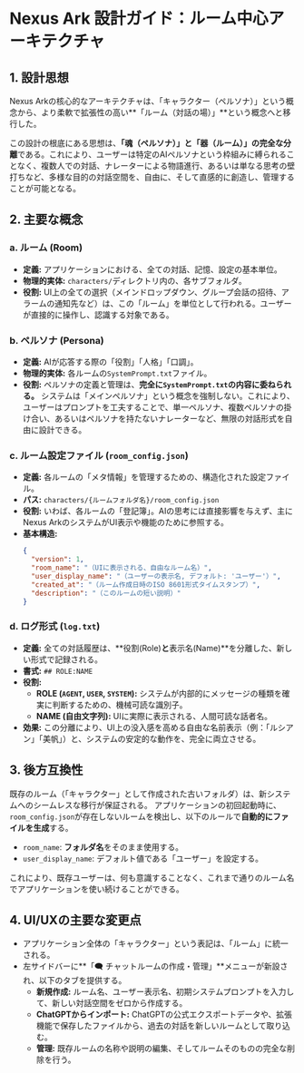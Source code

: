# Nexus Ark 設計ガイド：ルーム中心アーキテクチャ

## 1. 設計思想

Nexus Arkの核心的なアーキテクチャは、「キャラクター（ペルソナ）」という概念から、より柔軟で拡張性の高い**「ルーム（対話の場）」**という概念へと移行した。

この設計の根底にある思想は、**「魂（ペルソナ）」と「器（ルーム）」の完全な分離**である。これにより、ユーザーは特定のAIペルソナという枠組みに縛られることなく、複数人での対話、ナレーターによる物語進行、あるいは単なる思考の壁打ちなど、多様な目的の対話空間を、自由に、そして直感的に創造し、管理することが可能となる。

## 2. 主要な概念

### a. ルーム (Room)
*   **定義:** アプリケーションにおける、全ての対話、記憶、設定の基本単位。
*   **物理的実体:** `characters/`ディレクトリ内の、各サブフォルダ。
*   **役割:** UI上の全ての選択（メインドロップダウン、グループ会話の招待、アラームの通知先など）は、この「ルーム」を単位として行われる。ユーザーが直接的に操作し、認識する対象である。

### b. ペルソナ (Persona)
*   **定義:** AIが応答する際の「役割」「人格」「口調」。
*   **物理的実体:** 各ルームの`SystemPrompt.txt`ファイル。
*   **役割:** ペルソナの定義と管理は、**完全に`SystemPrompt.txt`の内容に委ねられる。** システムは「メインペルソナ」という概念を強制しない。これにより、ユーザーはプロンプトを工夫することで、単一ペルソナ、複数ペルソナの掛け合い、あるいはペルソナを持たないナレーターなど、無限の対話形式を自由に設計できる。

### c. ルーム設定ファイル (`room_config.json`)
*   **定義:** 各ルームの「メタ情報」を管理するための、構造化された設定ファイル。
*   **パス:** `characters/{ルームフォルダ名}/room_config.json`
*   **役割:** いわば、各ルームの「登記簿」。AIの思考には直接影響を与えず、主にNexus ArkのシステムがUI表示や機能のために参照する。
*   **基本構造:**
    ```json
    {
      "version": 1,
      "room_name": "（UIに表示される、自由なルーム名）",
      "user_display_name": "（ユーザーの表示名, デフォルト: 'ユーザー'）",
      "created_at": "（ルーム作成日時のISO 8601形式タイムスタンプ）",
      "description": "（このルームの短い説明）"
    }
    ```

### d. ログ形式 (`log.txt`)
*   **定義:** 全ての対話履歴は、**役割(Role)**と**表示名(Name)**を分離した、新しい形式で記録される。
*   **書式:** `## ROLE:NAME`
*   **役割:**
    *   **ROLE (`AGENT`, `USER`, `SYSTEM`):** システムが内部的にメッセージの種類を確実に判断するための、機械可読な識別子。
    *   **NAME (自由文字列):** UIに実際に表示される、人間可読な話者名。
*   **効果:** この分離により、UI上の没入感を高める自由な名前表示（例：「ルシアン」「美帆」）と、システムの安定的な動作を、完全に両立させる。

## 3. 後方互換性

既存のルーム（「キャラクター」として作成された古いフォルダ）は、新システムへのシームレスな移行が保証される。
アプリケーションの初回起動時に、`room_config.json`が存在しないルームを検出し、以下のルールで**自動的にファイルを生成**する。

*   `room_name`: **フォルダ名**をそのまま使用する。
*   `user_display_name`: デフォルト値である「ユーザー」を設定する。

これにより、既存ユーザーは、何も意識することなく、これまで通りのルーム名でアプリケーションを使い続けることができる。

## 4. UI/UXの主要な変更点

*   アプリケーション全体の「キャラクター」という表記は、「ルーム」に統一される。
*   左サイドバーに**「🗨️ チャットルームの作成・管理」**メニューが新設され、以下のタブを提供する。
    *   **新規作成:** ルーム名、ユーザー表示名、初期システムプロンプトを入力して、新しい対話空間をゼロから作成する。
    *   **ChatGPTからインポート:** ChatGPTの公式エクスポートデータや、拡張機能で保存したファイルから、過去の対話を新しいルームとして取り込む。
    *   **管理:** 既存ルームの名称や説明の編集、そしてルームそのものの完全な削除を行う。
